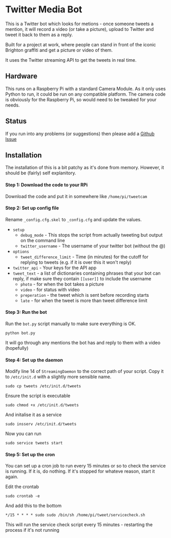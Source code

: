 # Twitter Media Bot

This is a Twitter bot which looks for metions - once someone tweets a mention, it will record a video (or take a picture), upload to Twitter and tweet it back to them as a reply.

Built for a project at work, where people can stand in front of the iconic Brighton graffiti and get a picture or video of them.

It uses the Twitter streaming API to get the tweets in real time.

## Hardware

This runs on a Raspberry Pi with a standard Camera Module. As it only uses Python to run, it could be run on any compatible platform. The camera code is obviously for the Raspberry Pi, so would need to be tweaked for your needs.

## Status

If you run into any problems (or suggestions) then please add a [Github Issue](https://github.com/liquidlight/graffcam/issues)

## Installation

The installation of this is a bit patchy as it's done from memory. However, it should be (fairly) self explanitory.

#### Step 1: Download the code to your RPi

Download the code and put it in somewhere like `/home/pi/tweetcam`

#### Step 2: Set up config file

Rename `_config.cfg.skel` to `_config.cfg` and update the values.

- `setup`
	- `debug_mode` - This stops the script from actually tweeting but output on the command line
	- `twitter_username` - The username of your twitter bot (without the @)
- `options`
	- `tweet_difference_limit` - Time (in minutes) for the cutoff for replying to tweets (e.g. if it is over this it won't reply)
- `twitter_api` - Your keys for the API app
- `tweet_text` - a list of dictionaries containing phrases that your bot can reply, if make sure they contain `[[user]]` to include the username
	- `photo` - for when the bot takes a picture
	- `video` - for status with video
	- `preperation` - the tweet which is sent before recording starts
	- `late` - for when the tweet is more than tweet difference limit

#### Step 3: Run the bot

Run the `bot.py` script manually to make sure everything is OK.

```
python bot.py
```

It will go through any mentions the bot has and reply to them with a video (hopefully)

#### Step 4: Set up the daemon

Modify line 14 of `StreamingDaemon` to the correct path of your script. Copy it to `/etc/init.d` with a slightly more sensible name.

```
sudo cp tweets /etc/init.d/tweets
```

Ensure the script is executable

```
sudo chmod +x /etc/init.d/tweets
```

And initalise it as a service

```
sudo insserv /etc/init.d/tweets
```

Now you can run

```
sudo service tweets start
```

#### Step 5: Set up the cron

You can set up a cron job to run every 15 minutes or so to check the service is running. If it is, do nothing. If it's stopped for whateve reason, start it again.

Edit the crontab

```
sudo crontab -e
```

And add this to the bottom

```
*/15 * * * * sudo sudo /bin/sh /home/pi/tweet/servicecheck.sh
```

This will run the service check script every 15 minutes - restarting the process if it's not running
